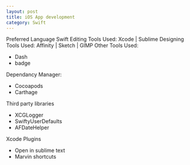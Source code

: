 ```yaml
---
layout: post
title: iOS App development
category: Swift
---
```


Preferred Language Swift
Editing Tools Used: Xcode | Sublime
Designing Tools Used: Affinity | Sketch | GIMP
Other Tools Used:
- Dash
- badge


Dependancy Manager:
- Cocoapods
- Carthage

Third party libraries
- XCGLogger
- SwiftyUserDefaults
- AFDateHelper

Xcode Plugins
- Open in sublime text
- Marvin shortcuts